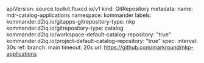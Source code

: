apiVersion: source.toolkit.fluxcd.io/v1
kind: GitRepository
metadata:
  name: mdr-catalog-applications
  namespace: kommander
  labels:
    kommander.d2iq.io/gitapps-gitrepository-type: nkp
    kommander.d2iq.io/gitrepository-type: catalog
    kommander.d2iq.io/workspace-default-catalog-repository: "true"
    kommander.d2iq.io/project-default-catalog-repository: "true"
spec:
  interval: 30s
  ref:
    branch: main
  timeout: 20s
  url: https://github.com/markround/nkp-applications
```
